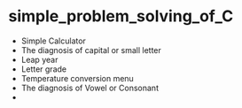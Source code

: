 # simple_problem_solving_of_C


* Simple Calculator 
* The diagnosis of capital or small letter
* Leap year
* Letter grade
* Temperature conversion menu
* The diagnosis of Vowel or Consonant
* 
